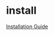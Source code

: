 # install

[Installation Guide](https://stereopy.readthedocs.io/en/latest/content/00_Installation.html)
